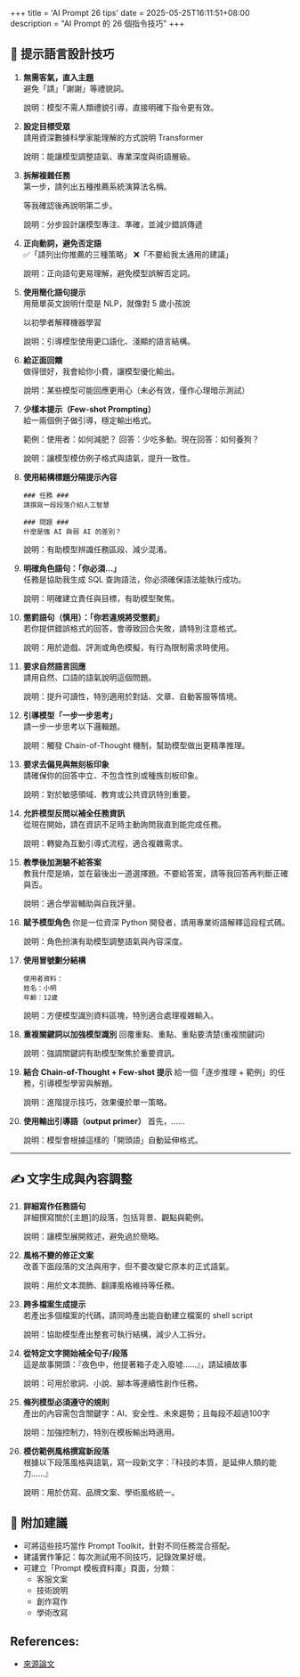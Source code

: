 +++
title = 'AI Prompt 26 tips'
date = 2025-05-25T16:11:51+08:00
description = "AI Prompt 的 26 個指令技巧"
+++

## 📘 提示語言設計技巧

1. **無需客氣，直入主題**  
    避免「請」「謝謝」等禮貌詞。
    
    說明：模型不需人類禮貌引導，直接明確下指令更有效。

2. **設定目標受眾**  
    請用資深數據科學家能理解的方式說明 Transformer

    說明：能讓模型調整語氣、專業深度與術語層級。

3. **拆解複雜任務**  
    第一步，請列出五種推薦系統演算法名稱。
    
    等我確認後再說明第二步。

    說明：分步設計讓模型專注、準確，並減少錯誤傳遞

4. **正向動詞，避免否定語**  
    ✅「請列出你推薦的三種策略」
    ❌「不要給我太通用的建議」

    說明：正向語句更易理解，避免模型誤解否定詞。

5. **使用簡化語句提示**  
    用簡單英文說明什麼是 NLP，就像對 5 歲小孩說

    以初學者解釋機器學習

    說明：引導模型使用更口語化、淺顯的語言結構。

6. **給正面回饋**  
    做得很好，我會給你小費，讓模型優化輸出。

    說明：某些模型可能回應更用心（未必有效，僅作心理暗示測試）

7. **少樣本提示（Few-shot Prompting）**  
    給一兩個例子做引導，穩定輸出格式。

    範例：使用者：如何減肥？ 回答：少吃多動。現在回答：如何養狗？

    說明：讓模型模仿例子格式與語氣，提升一致性。

8. **使用結構標題分隔提示內容**  
    ```
    ### 任務 ### 
    請撰寫一段段落介紹人工智慧

    ### 問題 ###
    什麼是強 AI 與弱 AI 的差別？
    ```
    說明：有助模型辨識任務區段、減少混淆。

9. **明確角色語句：「你必須...」**  
    任務是協助我生成 SQL 查詢語法，你必須確保語法能執行成功。

    說明：明確建立責任與目標，有助模型聚焦。

10. **懲罰語句（慎用）：「你若違規將受懲罰」**  
    若你提供錯誤格式的回答，會導致回合失敗，請特別注意格式。

    說明：用於遊戲、評測或角色模擬，有行為限制需求時使用。

11. **要求自然語言回應**  
    請用自然、口語的語氣說明這個問題。

    說明：提升可讀性，特別適用於對話、文章、自動客服等情境。

12. **引導模型「一步一步思考」**  
    請一步一步思考以下邏輯題。

    說明：觸發 Chain-of-Thought 機制，幫助模型做出更精準推理。

13. **要求去偏見與無刻板印象**  
    請確保你的回答中立、不包含性別或種族刻板印象。

    說明：對於敏感領域、教育或公共資訊特別重要。

14. **允許模型反問以補全任務資訊**  
    從現在開始，請在資訊不足時主動詢問我直到能完成任務。

    說明：轉變為互動引導式流程，適合複雜需求。

15. **教學後加測驗不給答案**  
    教我什麼是熵，並在最後出一道選擇題。不要給答案，請等我回答再判斷正確與否。

    說明：適合學習輔助與自我評量。

16. **賦予模型角色**
    你是一位資深 Python 開發者，請用專業術語解釋這段程式碼。

    說明：角色扮演有助模型調整語氣與內容深度。

17. **使用冒號劃分結構**
    ```
    使用者資料：
    姓名：小明
    年齡：12歲
    ```

    說明：方便模型識別資料區塊，特別適合處理複雜輸入。

18. **重複關鍵詞以加強模型識別**
    回覆重點、重點、重點要清楚(重複關鍵詞)

    說明：強調關鍵詞有助模型聚焦於重要資訊。

19. **結合 Chain-of-Thought + Few-shot 提示**
    給一個「逐步推理 + 範例」的任務，引導模型學習與解題。

    說明：進階提示技巧，效果優於單一策略。

20. **使用輸出引導語（output primer）**
    首先，......

    說明：模型會根據這樣的「開頭語」自動延伸格式。
---

## ✍️ 文字生成與內容調整

21. **詳細寫作任務語句**  
    詳細撰寫關於[主題]的段落，包括背景、觀點與範例。

    說明：讓模型展開敘述，避免過於簡略。

22. **風格不變的修正文案**  
    改善下面段落的文法與用字，但不要改變它原本的正式語氣。

    說明：用於文本潤飾、翻譯風格維持等任務。

23. **跨多檔案生成提示**  
    若產出多個檔案的代碼，請同時產出能自動建立檔案的 shell script

    說明：協助模型產出整套可執行結構，減少人工拆分。

24. **從特定文字開始補全句子/段落**  
    這是故事開頭：『夜色中，他提著箱子走入廢墟……』，請延續故事

    說明：可用於歌詞、小說、腳本等連續性創作任務。

25. **條列模型必須遵守的規則**  
    產出的內容需包含關鍵字：AI、安全性、未來趨勢；且每段不超過100字

    說明：加強控制力，特別在模板輸出時適用。

26. **模仿範例風格撰寫新段落**  
    根據以下段落風格與語氣，寫一段新文字：『科技的本質，是延伸人類的能力……』

    說明：用於仿寫、品牌文案、學術風格統一。

## 🧩 附加建議

- 可將這些技巧當作 Prompt Toolkit，針對不同任務混合搭配。
- 建議實作筆記：每次測試用不同技巧，記錄效果好壞。
- 可建立「Prompt 模板資料庫」頁面，分類：
  - 客服文案
  - 技術說明
  - 創作寫作
  - 學術改寫


## References:
- [來源論文](https://arxiv.org/pdf/2312.16171v1.pdf)